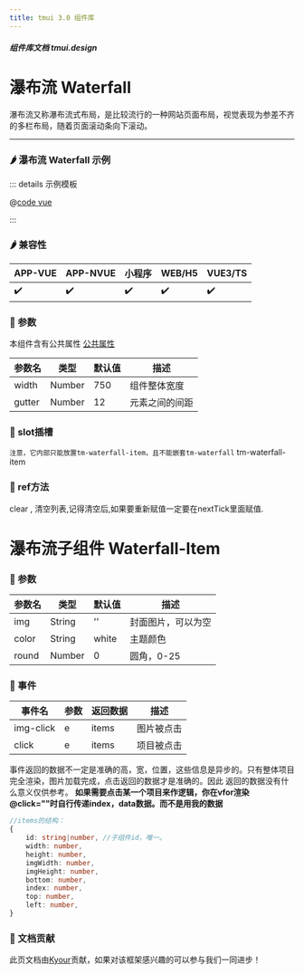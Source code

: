 ```yaml
---
title: tmui 3.0 组件库
---
```


<dirtoc></dirtoc>

##### 组件库文档 tmui.design

# 瀑布流 Waterfall
瀑布流又称瀑布流式布局，是比较流行的一种网站页面布局，视觉表现为参差不齐的多栏布局，随着页面滚动条向下滚动。

---

### :hot_pepper: 瀑布流 Waterfall 示例

<webview url="https://tmui.design/h5/#/pages/showdata/waterfall"></webview>

::: details 示例模板

@[code vue](pages/showdata/waterfall.nvue)

:::

### :hot_pepper: 兼容性

| APP-VUE            | APP-NVUE           | 小程序                | WEB/H5             | VUE3/TS            |
|--------------------|--------------------|--------------------|--------------------|--------------------|
| :heavy_check_mark: | :heavy_check_mark: | :heavy_check_mark: | :heavy_check_mark: | :heavy_check_mark: |

### :seedling: 参数
本组件含有公共属性 [公共属性](/doc/spec/组件公共样式.md)

| 参数名    | 类型     | 默认值 | 描述      |
|--------|--------|-----|---------|
| width  | Number | 750 | 组件整体宽度  |
| gutter | Number | 12  | 元素之间的间距 |

### :corn: slot插槽
`注意，它内部只能放置tm-waterfall-item，且不能嵌套tm-waterfall`
tm-waterfall-item

### :green_salad: ref方法
clear , 清空列表,记得清空后,如果要重新赋值一定要在nextTick里面赋值.

# 瀑布流子组件 Waterfall-Item

### :seedling: 参数
| 参数名   | 类型     | 默认值   | 描述   |
|-------|--------|-------|------|
| img   | String | ''    | 封面图片，可以为空 |
| color | String | white | 主题颜色 |
| round | Number | 0     | 圆角，0-25 |

### :rose: 事件
| 事件名       | 参数  | 返回数据  | 描述    |
|-----------|-----|-------|-------|
| img-click | e   | items | 图片被点击 |
| click | e   | items | 项目被点击 |

事件返回的数据不一定是准确的高，宽，位置，这些信息是异步的。只有整体项目完全渲染，图片加载完成，点击返回的数据才是准确的。因此
返回的数据没有什么意义仅供参考。
**如果需要点击某一个项目来作逻辑，你在vfor渲染 @click=""时自行传递index，data数据。而不是用我的数据**

```ts
//items的结构：
{
	id: string|number, //子组件id，唯一。
	width: number,
	height: number,
	imgWidth: number,
	imgHeight: number,
	bottom: number,
	index: number,
	top: number,
	left: number,
}

```

### :couplekiss: 文档贡献
此页文档由[Kyour](https://github.com/kyour-cn)贡献，如果对该框架感兴趣的可以参与我们一同进步！
